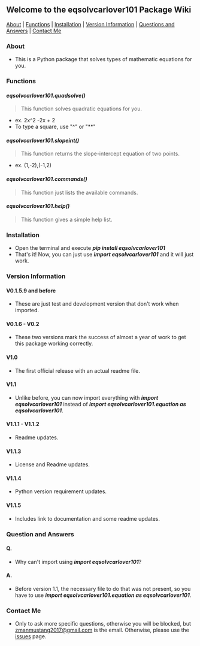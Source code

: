 ## Welcome to the eqsolvcarlover101 Package Wiki

[About](./#About) | [Functions](./#functions) | [Installation](./#installation) | [Version Information](./#version-information) | [Questions and Answers](./#question-and-answers) | [Contact Me](./#contact-me)

### About

  - This is a Python package that solves types of mathematic equations for you.

### Functions

#### _**eqsolvcarlover101.quadsolve()**_
  > This function solves quadratic equations for you.
  - ex. 2x^2 -2x + 2
  - To type a square, use "^" or "**"

#### _**eqsolvcarlover101.slopeint()**_
  > This function returns the slope-intercept equation of two points.
  - ex. (1,-2),(-1,2)

#### _**eqsolvcarlover101.commands()**_
  > This function just lists the available commands.

#### _**eqsolvcarlover101.help()**_
  > This function gives a simple help list.

### Installation

- Open the terminal and execute _**pip install eqsolvcarlover101**_
- That's it! Now, you can just use _**import eqsolvcarlover101**_ and it will just work.

### Version Information

#### V0.1.5.9 and before
- These are just test and development version that don't work when imported.

#### V0.1.6 - V0.2
- These two versions mark the success of almost a year of work to get this package working correctly.

#### V1.0
- The first official release with an actual readme file.

#### V1.1
- Unlike before, you can now import everything with _**import eqsolvcarlover101**_ instead of _**import eqsolvcarlover101.equation as eqsolvcarlover101**_.

#### V1.1.1 - V1.1.2
- Readme updates.

#### V1.1.3
- License and Readme updates.

#### V1.1.4
- Python version requirement updates.

#### V1.1.5
- Includes link to documentation and some readme updates.

### Question and Answers

#### Q. 
 - Why can't import using _**import eqsolvcarlover101**_?

#### A.
 - Before version 1.1, the necessary file to do that was not present, so you have to use _**import eqsolvcarlover101.equation as eqsolvcarlover101**_.

### Contact Me
 - Only to ask more specific questions, otherwise you will be blocked, but zmanmustang2017@gmail.com is the email. Otherwise, please use the [issues](https://github.com/Carlover101/equation-solver/issues) page.
